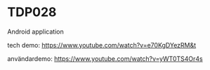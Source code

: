 # TDP028
Android application

tech demo: https://www.youtube.com/watch?v=e70KgDYezRM&t

användardemo: https://www.youtube.com/watch?v=yWT0TS4Or4s
